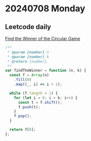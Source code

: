 # 20240708 Monday

## Leetcode daily

[Find the Winner of the Circular Game](https://leetcode.com/problems/find-the-winner-of-the-circular-game/?envType=daily-question&envId=2024-07-08)

```js
/**
 * @param {number} n
 * @param {number} k
 * @return {number}
 */
var findTheWinner = function (n, k) {
  const f = Array(n)
    .fill(0)
    .map((_, i) => i + 1);

  while (f.length > 1) {
    for (let i = 0; i < k; i++) {
      const t = f.shift();
      f.push(t);
    }
    f.pop();
  }

  return f[0];
};
```
